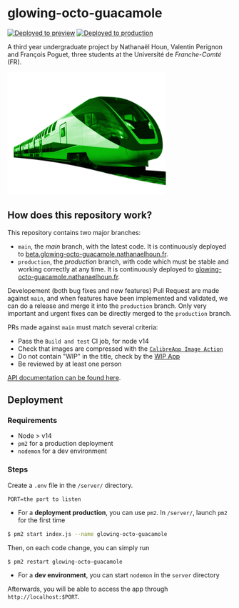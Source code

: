 # glowing-octo-guacamole

[![Deployed to preview](https://github.com/nathanaelhoun/glowing-octo-guacamole/workflows/Deploy%20to%20preview/badge.svg)](https://beta.glowing-octo-guacamole.nathanaelhoun.fr)
[![Deployed to production](https://github.com/nathanaelhoun/glowing-octo-guacamole/workflows/Deploy%20to%20production/badge.svg?branch=production)](https://glowing-octo-guacamole.nathanaelhoun.fr)

A third year undergraduate project by Nathanaël Houn, Valentin Perignon and François Poguet, three students at the Université de _Franche-Comté_ (FR).

![A random image](./docs/random-image.png)

## How does this repository work?

This repository contains two major branches:

- `main`, the _main_ branch, with the latest code. It is continuously deployed to [beta.glowing-octo-guacamole.nathanaelhoun.fr](https://beta.glowing-octo-guacamole.nathanaelhoun.fr).
- `production`, the _production_ branch, with code which must be stable and working correctly at any time. It is continuously deployed to [glowing-octo-guacamole.nathanaelhoun.fr](https://glowing-octo-guacamole.nathanaelhoun.fr).

Developement (both bug fixes and new features) Pull Request are made against `main`, and when features have been implemented and validated, we can do a release and merge it into the `production` branch. Only very important and urgent fixes can be directly merged to the `production` branch.

PRs made against `main` must match several criteria:

- Pass the `Build and test` CI job, for node v14
- Check that images are compressed with the [`CalibreApp Image Action`](https://github.com/marketplace/actions/image-actions)
- Do not contain "WIP" in the title, check by the [WIP App](https://github.com/apps/wip)
- Be reviewed by at least one person

[API documentation can be found here](https://web.postman.co/collections/12964640-edb9f396-5c5b-4122-b35c-b7c9a0e37df9?version=latest&workspace=dc3ec45b-bac4-4c20-8563-b0c2a0a8d465).

## Deployment

### Requirements

- Node > v14
- `pm2` for a production deployment
- `nodemon` for a dev environment

### Steps

Create a `.env` file in the `/server/` directory.

```env
PORT=the port to listen
```

- For a **deployment production**, you can use `pm2`. In `/server/`, launch `pm2` for the first time

```bash
$ pm2 start index.js --name glowing-octo-guacamole
```

Then, on each code change, you can simply run

```bash
$ pm2 restart glowing-octo-guacamole
```

- For a **dev environment**, you can start `nodemon` in the `server` directory

Afterwards, you will be able to access the app through `http://localhost:$PORT`.
